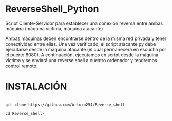 # ReverseShell_Python

Script Cliente-Servidor para establecer una conexión reversa entre ambas máquina (máquina víctima, máquina atacante)

Ambas máquinas deben encontrarse dentro de la misma red privada y tener conectividad entre ellas. Una vez verificado, el script atacante.py debe ejecutarse desde la máquina atacante (el cual permanecerá en escucha por el puerto 8080). A continuación, ejecutamos en script desde la máquina víctima y se enviará una reverse shell a nuestro ordenador y tendremos control remoto.

# INSTALACIÓN 

```

git clone https://github.com/Arturo254/Reverse_shell-

cd Reverse_shell-


```
